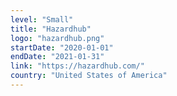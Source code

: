 ```yaml
---
level: "Small"
title: "Hazardhub"
logo: "hazardhub.png"
startDate: "2020-01-01"
endDate: "2021-01-31"
link: "https://hazardhub.com/"
country: "United States of America"
---
```

